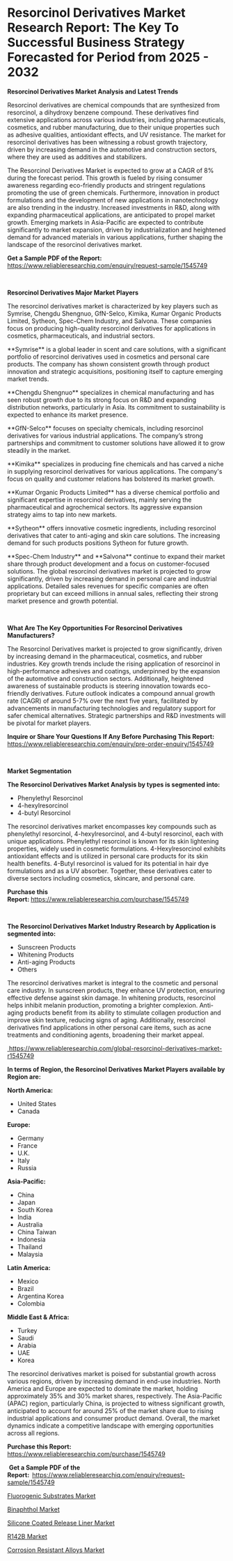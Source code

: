 <p><h1>Resorcinol Derivatives Market Research Report: The Key To Successful Business Strategy Forecasted for Period from 2025 - 2032</h1></p><p><strong>Resorcinol Derivatives Market Analysis and Latest Trends</strong></p>
<p><p>Resorcinol derivatives are chemical compounds that are synthesized from resorcinol, a dihydroxy benzene compound. These derivatives find extensive applications across various industries, including pharmaceuticals, cosmetics, and rubber manufacturing, due to their unique properties such as adhesive qualities, antioxidant effects, and UV resistance. The market for resorcinol derivatives has been witnessing a robust growth trajectory, driven by increasing demand in the automotive and construction sectors, where they are used as additives and stabilizers.</p><p>The Resorcinol Derivatives Market is expected to grow at a CAGR of 8% during the forecast period. This growth is fueled by rising consumer awareness regarding eco-friendly products and stringent regulations promoting the use of green chemicals. Furthermore, innovation in product formulations and the development of new applications in nanotechnology are also trending in the industry. Increased investments in R&D, along with expanding pharmaceutical applications, are anticipated to propel market growth. Emerging markets in Asia-Pacific are expected to contribute significantly to market expansion, driven by industrialization and heightened demand for advanced materials in various applications, further shaping the landscape of the resorcinol derivatives market.</p></p>
<p><strong>Get a Sample PDF of the Report:&nbsp;</strong> <a href="https://www.reliableresearchiq.com/enquiry/request-sample/1545749?utm_campaign=1834&utm_medium=2&utm_source=Github&utm_content=ia&utm_term=31032025&utm_id=resorcinol-derivatives">https://www.reliableresearchiq.com/enquiry/request-sample/1545749</a></p>
<p>&nbsp;</p>
<p><strong>Resorcinol Derivatives Major Market Players</strong></p>
<p><p>The resorcinol derivatives market is characterized by key players such as Symrise, Chengdu Shengnuo, GfN-Selco, Kimika, Kumar Organic Products Limited, Sytheon, Spec-Chem Industry, and Salvona. These companies focus on producing high-quality resorcinol derivatives for applications in cosmetics, pharmaceuticals, and industrial sectors.</p><p>**Symrise** is a global leader in scent and care solutions, with a significant portfolio of resorcinol derivatives used in cosmetics and personal care products. The company has shown consistent growth through product innovation and strategic acquisitions, positioning itself to capture emerging market trends.</p><p>**Chengdu Shengnuo** specializes in chemical manufacturing and has seen robust growth due to its strong focus on R&D and expanding distribution networks, particularly in Asia. Its commitment to sustainability is expected to enhance its market presence.</p><p>**GfN-Selco** focuses on specialty chemicals, including resorcinol derivatives for various industrial applications. The company’s strong partnerships and commitment to customer solutions have allowed it to grow steadily in the market.</p><p>**Kimika** specializes in producing fine chemicals and has carved a niche in supplying resorcinol derivatives for various applications. The company's focus on quality and customer relations has bolstered its market growth.</p><p>**Kumar Organic Products Limited** has a diverse chemical portfolio and significant expertise in resorcinol derivatives, mainly serving the pharmaceutical and agrochemical sectors. Its aggressive expansion strategy aims to tap into new markets.</p><p>**Sytheon** offers innovative cosmetic ingredients, including resorcinol derivatives that cater to anti-aging and skin care solutions. The increasing demand for such products positions Sytheon for future growth.</p><p>**Spec-Chem Industry** and **Salvona** continue to expand their market share through product development and a focus on customer-focused solutions. The global resorcinol derivatives market is projected to grow significantly, driven by increasing demand in personal care and industrial applications. Detailed sales revenues for specific companies are often proprietary but can exceed millions in annual sales, reflecting their strong market presence and growth potential.</p></p>
<p>&nbsp;</p>
<p><strong>What Are The Key Opportunities For Resorcinol Derivatives Manufacturers?</strong></p>
<p><p>The Resorcinol Derivatives market is projected to grow significantly, driven by increasing demand in the pharmaceutical, cosmetics, and rubber industries. Key growth trends include the rising application of resorcinol in high-performance adhesives and coatings, underpinned by the expansion of the automotive and construction sectors. Additionally, heightened awareness of sustainable products is steering innovation towards eco-friendly derivatives. Future outlook indicates a compound annual growth rate (CAGR) of around 5-7% over the next five years, facilitated by advancements in manufacturing technologies and regulatory support for safer chemical alternatives. Strategic partnerships and R&D investments will be pivotal for market players.</p></p>
<p><strong>Inquire or Share Your Questions If Any Before Purchasing This Report:</strong> <a href="https://www.reliableresearchiq.com/enquiry/pre-order-enquiry/1545749?utm_campaign=1834&utm_medium=2&utm_source=Github&utm_content=ia&utm_term=31032025&utm_id=resorcinol-derivatives">https://www.reliableresearchiq.com/enquiry/pre-order-enquiry/1545749</a></p>
<p>&nbsp;</p>
<p><strong>Market Segmentation</strong></p>
<p><strong>The Resorcinol Derivatives Market Analysis by types is segmented into:</strong></p>
<p><ul><li>Phenylethyl Resorcinol</li><li>4-hexylresorcinol</li><li>4-butyl Resorcinol</li></ul></p>
<p><p>The resorcinol derivatives market encompasses key compounds such as phenylethyl resorcinol, 4-hexylresorcinol, and 4-butyl resorcinol, each with unique applications. Phenylethyl resorcinol is known for its skin lightening properties, widely used in cosmetic formulations. 4-Hexylresorcinol exhibits antioxidant effects and is utilized in personal care products for its skin health benefits. 4-Butyl resorcinol is valued for its potential in hair dye formulations and as a UV absorber. Together, these derivatives cater to diverse sectors including cosmetics, skincare, and personal care.</p></p>
<p><strong>Purchase this Report:&nbsp;</strong><a href="https://www.reliableresearchiq.com/purchase/1545749?utm_campaign=1834&utm_medium=2&utm_source=Github&utm_content=ia&utm_term=31032025&utm_id=resorcinol-derivatives">https://www.reliableresearchiq.com/purchase/1545749</a></p>
<p>&nbsp;</p>
<p><strong>The Resorcinol Derivatives Market Industry Research by Application is segmented into:</strong></p>
<p><ul><li>Sunscreen Products</li><li>Whitening Products</li><li>Anti-aging Products</li><li>Others</li></ul></p>
<p><p>The resorcinol derivatives market is integral to the cosmetic and personal care industry. In sunscreen products, they enhance UV protection, ensuring effective defense against skin damage. In whitening products, resorcinol helps inhibit melanin production, promoting a brighter complexion. Anti-aging products benefit from its ability to stimulate collagen production and improve skin texture, reducing signs of aging. Additionally, resorcinol derivatives find applications in other personal care items, such as acne treatments and conditioning agents, broadening their market appeal.</p></p>
<p><a href="https://www.reliableresearchiq.com/global-resorcinol-derivatives-market-r1545749?utm_campaign=1834&utm_medium=2&utm_source=Github&utm_content=ia&utm_term=31032025&utm_id=resorcinol-derivatives">&nbsp;https://www.reliableresearchiq.com/global-resorcinol-derivatives-market-r1545749</a></p>
<p><strong>In terms of Region, the Resorcinol Derivatives Market Players available by Region are:</strong></p>
<p>
    <p> <strong> North America: </strong>
        <ul>
            <li>United States</li>
            <li>Canada</li>
        </ul>
        </p> 
    <p> <strong> Europe: </strong>
        <ul>
            <li>Germany</li>
            <li>France</li>
            <li>U.K.</li>
            <li>Italy</li>
            <li>Russia</li>
        </ul>
        </p> 
    <p> <strong> Asia-Pacific: </strong>
        <ul>
            <li>China</li>
            <li>Japan</li>
            <li>South Korea</li>
            <li>India</li>
            <li>Australia</li>
            <li>China Taiwan</li>
            <li>Indonesia</li>
            <li>Thailand</li>
            <li>Malaysia</li>
        </ul>
        </p> 
    <p> <strong> Latin America: </strong>
        <ul>
            <li>Mexico</li>
            <li>Brazil</li>
            <li>Argentina Korea</li>
            <li>Colombia</li>
        </ul>
        </p> 
    <p> <strong> Middle East & Africa: </strong>
        <ul>
            <li>Turkey</li>
            <li>Saudi</li>
            <li>Arabia</li>
            <li>UAE</li>
            <li>Korea</li>
        </ul>
    </p>
    </p>
<p><p>The resorcinol derivatives market is poised for substantial growth across various regions, driven by increasing demand in end-use industries. North America and Europe are expected to dominate the market, holding approximately 35% and 30% market shares, respectively. The Asia-Pacific (APAC) region, particularly China, is projected to witness significant growth, anticipated to account for around 25% of the market share due to rising industrial applications and consumer product demand. Overall, the market dynamics indicate a competitive landscape with emerging opportunities across all regions.</p></p>
<p><strong>Purchase this Report: </strong><a href="https://www.reliableresearchiq.com/purchase/1545749?utm_campaign=1834&utm_medium=2&utm_source=Github&utm_content=ia&utm_term=31032025&utm_id=resorcinol-derivatives">https://www.reliableresearchiq.com/purchase/1545749</a></p>
<p>&nbsp;<strong>Get a Sample PDF of the Report:&nbsp;&nbsp;</strong><a href="https://www.reliableresearchiq.com/enquiry/request-sample/1545749?utm_campaign=1834&utm_medium=2&utm_source=Github&utm_content=ia&utm_term=31032025&utm_id=resorcinol-derivatives">https://www.reliableresearchiq.com/enquiry/request-sample/1545749</a></p>
<p><strong></strong></p>
<p><p><a href="https://github.com/tigoryemm/Market-Research-Report-List-1/blob/main/fluorogenic-substrates-market.md?utm_campaign=1834&utm_medium=2&utm_source=Github&utm_content=ia&utm_term=31032025&utm_id=resorcinol-derivatives">Fluorogenic Substrates Market</a></p><p><a href="https://github.com/djoeamakeh/Market-Research-Report-List-1/blob/main/binaphthol-market.md?utm_campaign=1834&utm_medium=2&utm_source=Github&utm_content=ia&utm_term=31032025&utm_id=resorcinol-derivatives">Binaphthol Market</a></p><p><a href="https://github.com/keehnkaesssi/Market-Research-Report-List-1/blob/main/silicone-coated-release-liner-market.md?utm_campaign=1834&utm_medium=2&utm_source=Github&utm_content=ia&utm_term=31032025&utm_id=resorcinol-derivatives">Silicone Coated Release Liner Market</a></p><p><a href="https://github.com/landtmman/Market-Research-Report-List-1/blob/main/r142b-market.md?utm_campaign=1834&utm_medium=2&utm_source=Github&utm_content=ia&utm_term=31032025&utm_id=resorcinol-derivatives">R142B Market</a></p><p><a href="https://github.com/negrocybul4w/Market-Research-Report-List-1/blob/main/corrosion-resistant-alloys-market.md?utm_campaign=1834&utm_medium=2&utm_source=Github&utm_content=ia&utm_term=31032025&utm_id=resorcinol-derivatives">Corrosion Resistant Alloys Market</a></p></p>
